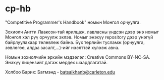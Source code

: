 # cp-hb
"Competitive Programmer's Handbook" номын Монгол орчуулга.

Зохиолч Антти Лааксон-тай ярилцаж, лавласны үндсэн дээр энэ номыг Монгол хэл рүү орчуулж эхлэв. Номыг энэхүү repository дээр үнэгүй байрлуулахаар төлөвлөж байна. Бүх төрлийн тусламж (орчуулга, зөвлөгөө, алдаа засалт,...)-ийг нээлттэй хүлээж авна.

Номын зохиолчийн эрхийн мэдээлэл: Creative Commons BY-NC-SA. Энэхүү лицензийг дагаж мөрдөх шаардлагатай.

Холбоо Барих: Батмэнд - batsaikhanb@carleton.edu

